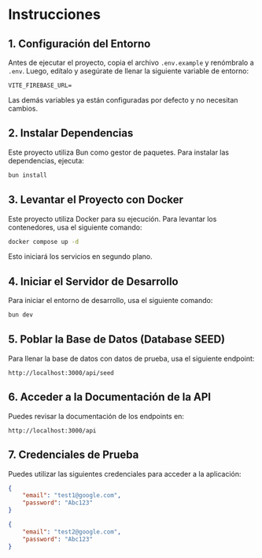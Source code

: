 # Instrucciones

## 1. Configuración del Entorno

Antes de ejecutar el proyecto, copia el archivo `.env.example` y renómbralo a `.env`. Luego, edítalo y asegúrate de llenar la siguiente variable de entorno:

```
VITE_FIREBASE_URL=
```

Las demás variables ya están configuradas por defecto y no necesitan cambios.

## 2. Instalar Dependencias

Este proyecto utiliza Bun como gestor de paquetes. Para instalar las dependencias, ejecuta:

```sh
bun install
```

## 3. Levantar el Proyecto con Docker

Este proyecto utiliza Docker para su ejecución. Para levantar los contenedores, usa el siguiente comando:

```sh
docker compose up -d
```

Esto iniciará los servicios en segundo plano.

## 4. Iniciar el Servidor de Desarrollo

Para iniciar el entorno de desarrollo, usa el siguiente comando:

```sh
bun dev
```

## 5. Poblar la Base de Datos (Database SEED)

Para llenar la base de datos con datos de prueba, usa el siguiente endpoint:

```
http://localhost:3000/api/seed
```

## 6. Acceder a la Documentación de la API

Puedes revisar la documentación de los endpoints en:

```
http://localhost:3000/api
```

## 7. Credenciales de Prueba

Puedes utilizar las siguientes credenciales para acceder a la aplicación:

```json
{
    "email": "test1@google.com",
    "password": "Abc123"
}

{
    "email": "test2@google.com",
    "password": "Abc123"
}
```
